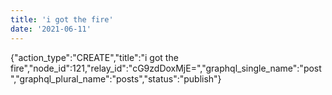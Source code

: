 ```yaml
---
title: 'i got the fire'
date: '2021-06-11'
---
```


{"action_type":"CREATE","title":"i got the fire","node_id":121,"relay_id":"cG9zdDoxMjE=","graphql_single_name":"post","graphql_plural_name":"posts","status":"publish"}
